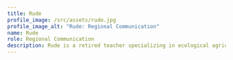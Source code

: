 ```yaml
---
title: Rude
profile_image: /src/assets/rude.jpg
profile_image_alt: "Rude: Regional Communication"
name: Rude
role: Regional Communication
description: Rude is a retired teacher specializing in ecological agriculture and natural sciences. She worked at the regional secondary school with a focus on agriculture, where she successfully carried out various agricultural projects related to biodiversity, soil recovery, health, and sustainability. In her free time, she enjoys reading, spending time with a children and youth group dedicated to ecology and sustainability, and, most importantly, in her fruit and vegetable garden.
---
```

